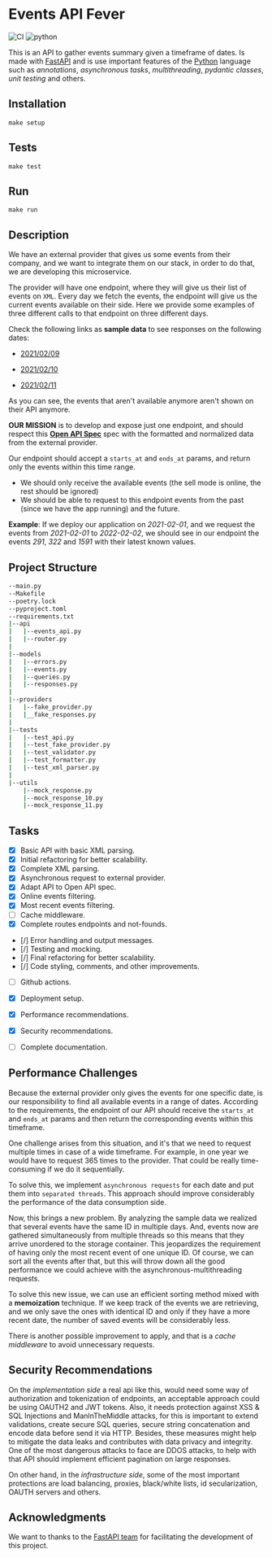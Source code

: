 # **Events API Fever**

![CI](https://github.com/carlosjimz87/eventsAPI/workflows/CI/badge.svg)
![python](https://img.shields.io/badge/python-3.9.1-purple?logo=python)

This is an API to gather events summary given a timeframe of dates. Is made with [FastAPI](https://fastapi.tiangolo.com/) and is use important features of the [Python](https://www.python.org/) language such as *annotations*, *asynchronous tasks*, *multithreading*, *pydantic classes*, *unit testing* and others.

## Installation

`make setup`

## Tests

`make test`

## Run

`make run`

## Description

We have an external provider that gives us some events from their company, and we want to integrate them on our stack, in order to do that, we are developing this microservice.

The provider will have one endpoint, where they will give us their list of events on `XML`. Every day we fetch the events, the endpoint will give us the current events available on their side. Here we provide some examples of three different calls to that endpoint on three different days.

Check the following links as **sample data**  to see responses on the following dates:

- [2021/02/09](https://gist.githubusercontent.com/miguelgf/fac9761c528befe700be6f94cdccdaa9/raw/80e552779c5c108bf0d076395bc5421784251bc0/response_2021-02-09.xml)

- [2021/02/10](https://gist.githubusercontent.com/miguelgf/38c5a6f6bc7630f9c8fd0a23f4c8327f/raw/203d2d556274369d5f035f079a49a0a45e77b872/response_2021-02-10.xml)

- [2021/02/11](https://gist.githubusercontent.com/miguelgf/37f1bea60e0fa262680e6e5031cfb038/raw/5df981e215949ba04a342acc7a36a18ea1c1310a/response_2021-02-11.xml)


As you can see, the events that aren't available anymore aren't shown on their API anymore.

**OUR MISSION** is to develop and expose just one endpoint, and should respect this [**Open API Spec**](https://app.swaggerhub.com/apis-docs/luis-pintado-feverup/backend-test/1.0.0) spec with the formatted and normalized data from the external provider.

Our endpoint should accept a `starts_at` and `ends_at` params, and return only the events within this time range.
- We should only receive the available events (the sell mode is online, the rest should be ignored)
- We should be able to request to this endpoint events from the past (since we have the app running) and the future. 
  
**Example**: If we deploy our application on *2021-02-01*, and we request the events from *2021-02-01* to *2022-02-02*, we should
see in our endpoint the events *291*, *322* and *1591* with their latest known values. 

## Project Structure

```bash
--main.py
--Makefile
--poetry.lock
--pyproject.toml
--requirements.txt
|--api
|   |--events_api.py
|   |--router.py
|
|--models
|   |--errors.py
|   |--events.py
|   |--queries.py
|   |--responses.py
|
|--providers
|   |--fake_provider.py
|   |__fake_responses.py
|
|--tests
|   |--test_api.py
|   |--test_fake_provider.py
|   |--test_validator.py
|   |--test_formatter.py
|   |--test_xml_parser.py
|
|--utils
    |--mock_response.py
    |--mock_response_10.py
    |--mock_response_11.py
```

## Tasks

- [X] Basic API with basic XML parsing.
- [X] Initial refactoring for better scalability.
- [X] Complete XML parsing.
- [X] Asynchronous request to external provider.
- [X] Adapt API to Open API spec.
- [X] Online events filtering.
- [X] Most recent events filtering.
- [ ] Cache middleware.
- [X] Complete routes endpoints and not-founds.
- [/] Error handling and output messages.
- [/] Testing and mocking.
- [/] Final refactoring for better scalability.
- [/] Code styling, comments, and other improvements.
- [ ] Github actions.
- [X] Deployment setup.
- [X] Performance recommendations.
- [X] Security recommendations.
- [ ] Complete documentation.


## Performance Challenges

Because the external provider only gives the events for one specific date, is our responsibility to find all available events in a range of dates. According to the requirements, the endpoint of our API should receive the `starts_at` and `ends_at` params and then return the corresponding events within this timeframe.

One challenge arises from this situation, and it's that we need to request multiple times in case of a wide timeframe. For example, in one year we would have to request 365 times to the provider. That could be really time-consuming if we do it sequentially.

To solve this, we implement `asynchronous requests` for each date and put them into `separated threads`. This approach should improve considerably the performance of the data consumption side.

Now, this brings a new problem. By analyzing the sample data we realized that several events have the same ID in multiple days. And, events now are gathered simultaneously from multiple threads so this means that they arrive unordered to the storage container. This jeopardizes the requirement of having only the most recent event of one unique ID. Of course, we can sort all the events after that, but this will throw down all the good performance we could achieve with the asynchronous-multithreading requests.

To solve this new issue, we can use an efficient sorting method mixed with a **memoization** technique. If we keep track of the events we are retrieving, and we only save the ones with identical ID and only if they have a more recent date, the number of saved events will be considerably less. 

There is another possible improvement to apply, and that is a *cache middleware* to avoid unnecessary requests.

## Security Recommendations

On the *implementation side* a real api like this, would need some way of authorization and tokenization of endpoints, an acceptable approach could be using OAUTH2 and JWT tokens. Also, it needs protection against XSS & SQL Injections and ManInTheMiddle attacks, for this is important to extend validations, create secure SQL queries, secure string concatenation and encode data before send it via HTTP. Besides, these measures might help to mitigate the data leaks and contributes with data privacy and integrity. One of the most dangerous attacks to face are DDOS attacks, to help with that API should implement efficient pagination on large responses.

On other hand, in the *infrastructure side*, some of the most important protections are load balancing, proxies, black/white lists, id secularization, OAUTH servers and others.

## Acknowledgments

We want to thanks to the [FastAPI team](https://github.com/tiangolo/fastapi/graphs/contributors) for facilitating the development of this project.
